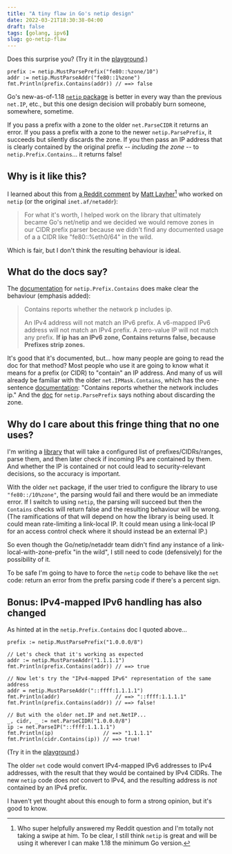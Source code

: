 ```yaml
---
title: "A tiny flaw in Go's netip design"
date: 2022-03-21T18:30:38-04:00
draft: false
tags: [golang, ipv6]
slug: go-netip-flaw
---
```


Does this surprise you? (Try it in the [playground](https://go.dev/play/p/4bHXBiBktUH).)

```golang
prefix := netip.MustParsePrefix("fe80::%zone/10")
addr := netip.MustParseAddr("fe80::1%zone")
fmt.Println(prefix.Contains(addr)) // ==> false
```

Go's new-as-of-1.18 [`netip` package](https://pkg.go.dev/net/netip) is better in every way than the previous `net.IP`, etc., but this one design decision will probably burn someone, somewhere, sometime.

<!--more-->

If you pass a prefix with a zone to the older `net.ParseCIDR` it returns an error. If you pass a prefix with a zone to the newer `netip.ParsePrefix`, it succeeds but silently discards the zone. If you then pass an IP address that is clearly contained by the original prefix -- _including the zone_ -- to `netip.Prefix.Contains`... it returns false!

## Why is it like this?

I learned about this from [a Reddit comment](https://old.reddit.com/r/ipv6/comments/thyhcn/does_it_make_sense_and_is_it_legal_to_have_a_zone/i1by8n5/) by [Matt Layher](https://github.com/mdlayher)[^1] who worked on `netip` (or the original `inet.af/netaddr`):

> For what it's worth, I helped work on the library that ultimately became Go's net/netip and we decided we would remove zones in our CIDR prefix parser because we didn't find any documented usage of a a CIDR like "fe80::%eth0/64" in the wild. 

[^1]: Who super helpfully answered my Reddit question and I'm totally not taking a swipe at him. To be clear, I still think `netip` is great and will be using it wherever I can make 1.18 the minimum Go version.

Which is fair, but I don't think the resulting behaviour is ideal.

## What do the docs say?

The [documentation](https://pkg.go.dev/net/netip@go1.18#Prefix.Contains) for `netip.Prefix.Contains` does make clear the behaviour (emphasis added):

> Contains reports whether the network p includes ip.
> 
> An IPv4 address will not match an IPv6 prefix. A v6-mapped IPv6 address will not match an IPv4 prefix. A zero-value IP will not match any prefix. **If ip has an IPv6 zone, Contains returns false, because Prefixes strip zones.**

It's good that it's documented, but... how many people are going to read the doc for that method? Most people who use it are going to know what it means for a prefix (or CIDR) to "contain" an IP address. And many of us will already be familiar with the older `net.IPMask.Contains`, which has the one-sentence [documentation](https://pkg.go.dev/net@go1.18#IPNet.Contains): "Contains reports whether the network includes ip." And the [doc](https://pkg.go.dev/net/netip@go1.18#ParsePrefix) for `netip.ParsePrefix` says nothing about discarding the zone.

## Why do I care about this fringe thing that no one uses?

I'm writing a [library](https://github.com/realclientip/realclientip-go) that will take a configured list of prefixes/CIDRs/ranges, parse them, and then later check if incoming IPs are contained by them. And whether the IP is contained or not could lead to security-relevant decisions, so the accuracy is important.

With the older `net` package, if the user tried to configure the library to use `"fe80::/10%zone"`, the parsing would fail and there would be an immediate error. If I switch to using `netip`, the parsing will succeed but then the `Contains` checks will return false and the resulting behaviour will be wrong. (The ramifications of that will depend on how the library is being used. It could mean rate-limiting a link-local IP. It could mean using a link-local IP for an access control check where it should instead be an external IP.)

So even though the Go/netip/netaddr team didn't find any instance of a link-local-with-zone-prefix "in the wild", I still need to code (defensively) for the possibility of it.

To be safe I'm going to have to force the `netip` code to behave like the `net` code: return an error from the prefix parsing code if there's a percent sign.

## Bonus: IPv4-mapped IPv6 handling has also changed

As hinted at in the `netip.Prefix.Contains` doc I quoted above...

```golang
prefix := netip.MustParsePrefix("1.0.0.0/8")

// Let's check that it's working as expected
addr := netip.MustParseAddr("1.1.1.1")
fmt.Println(prefix.Contains(addr)) // ==> true

// Now let's try the "IPv4-mapped IPv6" representation of the same address
addr = netip.MustParseAddr("::ffff:1.1.1.1")
fmt.Println(addr)                  // ==> "::ffff:1.1.1.1"
fmt.Println(prefix.Contains(addr)) // ==> false!

// But with the older net.IP and net.NetIP...
_, cidr, _ := net.ParseCIDR("1.0.0.0/8")
ip := net.ParseIP("::ffff:1.1.1.1")
fmt.Println(ip)                // ==> "1.1.1.1"
fmt.Println(cidr.Contains(ip)) // ==> true!
```

(Try it in the [playground](https://go.dev/play/p/ANR5tJEDohN).)

The older `net` code would convert IPv4-mapped IPv6 addresses to IPv4 addresses, with the result that they would be contained by IPv4 CIDRs. The new `netip` code does _not_ convert to IPv4, and the resulting address is _not_ contained by an IPv4 prefix.

I haven't yet thought about this enough to form a strong opinion, but it's good to know.
